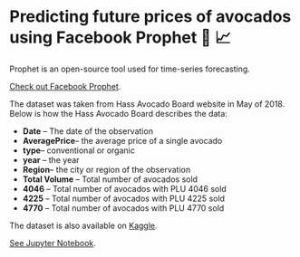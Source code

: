 # Predicting future prices of avocados using Facebook Prophet 🥑 📈

Prophet is an open-source tool used for time-series forecasting.

[Check out Facebook Prophet](https://facebook.github.io/prophet/#:~:text=Prophet%20is%20a%20procedure%20for,several%20seasons%20of%20historical%20data).

The dataset was taken from Hass Avocado Board website in May of 2018. Below is how the Hass Avocado Board describes the data:

- **Date** – The date of the observation
- **AveragePrice**– the average price of a single avocado
- **type**– conventional or organic
- **year** – the year
- **Region**– the city or region of the observation
- **Total Volume** – Total number of avocados sold
- **4046** – Total number of avocados with PLU 4046 sold
- **4225** – Total number of avocados with PLU 4225 sold
- **4770** – Total number of avocados with PLU 4770 sold

The dataset is also available on [Kaggle](https://www.kaggle.com/neuromusic/avocado-prices).

[See Jupyter Notebook]().
